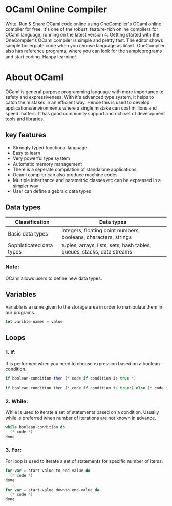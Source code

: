 # OCaml Online Compiler

Write, Run & Share OCaml code online using OneCompiler's OCaml online compiler for free. It's one of the robust, feature-rich online compilers for OCaml language, running on the latest version 4. Getting started with the OneCompiler's OCaml compiler is simple and pretty fast. The editor shows sample boilerplate code when you choose language as `OCaml`. OneCompiler also has reference programs, where you can look for the sampleprograms and start coding. Happy learning!

# About OCaml

OCaml is general purpose programming language with more importance to safety and expressiveness. With it's advanced type system, it helps to catch the mistakes in an efficient way. Hence this is used to develop applications/environments where a single mistake can cost millions and speed matters. It has good community support and rich set of development tools and libraries.

## key features

* Strongly typed functional language
* Easy to learn
* Very powerful type system
* Automatic memory management
* There is a seperate compilation of standalone applications.
* Ocaml compiler can also produce machine codes
* Multiple inheritance and parametric classes etc can be expressed in a simpler way
* User can define algebraic data types 

## Data types

|Classification|Data types|
|---|---|
|Basic data types|integers, floating point numbers, booleans, characters, strings|
|Sophisticated data types| tuples, arrays, lists, sets, hash tables, queues, stacks, data streams|

### Note:
OCaml allows users to define new data types.

## Variables

Variable is a name given to the storage area in order to manipulate them in our programs.

```javascript
let varible-names = value
```
## Loops

### 1. If:

If is performed when you need to choose expression based on a boolean-condition.

```javascript
if boolean-condition then (* code if condition is true *)
  
if boolean-condition then (* code if condition is true*) else (* code if condition is false*)
```

### 2. While:

While is used to iterate a set of statements based on a condition. Usually while is preferred when number of iterations are not known in advance.

```javascript
while boolean-condition do
  (* code *)
done
```

### 3. For:

For loop is used to iterate a set of statements for specific number of items.

```javascript
for var = start-value to end-value do
  (* code *)
done
  
for var = start-value downto end-value do
  (* code *)
done
```
